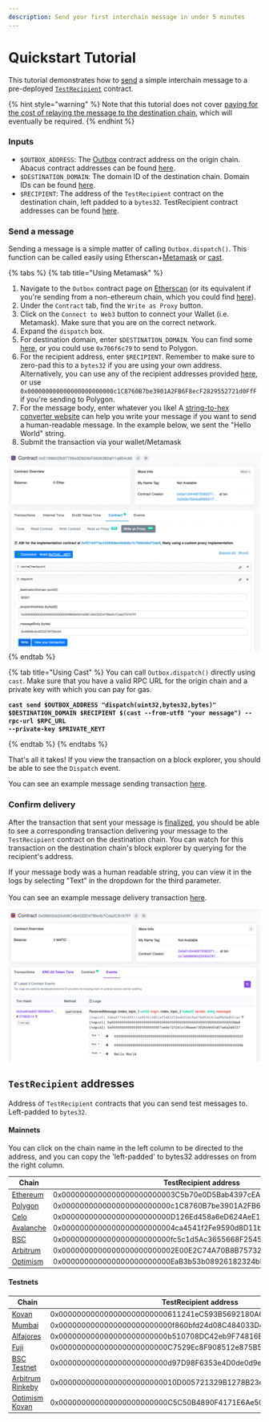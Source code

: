 ```yaml
---
description: Send your first interchain message in under 5 minutes
---
```


# Quickstart Tutorial

This tutorial demonstrates how to [send](send.md) a simple interchain message to a pre-deployed [`TestRecipient`](https://github.com/abacus-network/abacus-monorepo/blob/e199e9688a4b5710fe45eefd2f04ecb84385952c/solidity/core/contracts/test/TestRecipient.sol) contract.

{% hint style="warning" %}
Note that this tutorial does not cover [paying for the cost of relaying the message to the destination chain](gas.md), which will eventually be required.
{% endhint %}

### Inputs

* `$OUTBOX_ADDRESS`: The [Outbox](../../protocol/messaging/outbox.md) contract address on the origin chain. Abacus contract addresses can be found [here](../addresses.md#outbox).
* `$DESTINATION_DOMAIN`: The domain ID of the destination chain. Domain IDs can be found [here](../domains.md).
* `$RECIPIENT`: The address of the `TestRecipient` contract on the destination chain, left padded to a `bytes32`. TestRecipient contract addresses can be found [here](quickstart-tutorial.md#appendix).

### Send a message

Sending a message is a simple matter of calling `Outbox.dispatch()`. This function can be called easily using Etherscan+[Metamask](https://metamask.io/) or [cast](https://book.getfoundry.sh/cast/).

{% tabs %}
{% tab title="Using Metamask" %}
1. Navigate to the `Outbox` contract page on [Etherscan](https://etherscan.io/address/0x2f9DB5616fa3fAd1aB06cB2C906830BA63d135e3#writeProxyContract) (or its equivalent if you're sending from a non-ethereum chain, which you could find [here](../addresses.md#outbox)).
2. Under the `Contract` tab, find the `Write as Proxy` button.
3. Click on the `Connect to Web3` button to connect your Wallet (i.e. Metamask). Make sure that you are on the correct network.
4. Expand the `dispatch` box.
5. For destination domain, enter `$DESTINATION_DOMAIN`. You can find some [here](../domains.md), or you could use `0x706f6c79` to send to Polygon.
6. For the recipient address, enter `$RECIPIENT`. Remember to make sure to zero-pad this to a `bytes32` if you are using your own address. Alternatively, you can use any of the recipient addresses provided [here](quickstart-tutorial.md#testrecipient-addresses), or use `0x000000000000000000000000c1C8760B7be3901A2FB6F8ecF2829552721d0FfF` if you're sending to Polygon.
7. For the message body, enter whatever you like! A [string-to-hex converter website](https://dencode.com/en/string/hex) can help you write your message if you want to send a human-readable message. In the example below, we sent the "Hello World" string.
8. Submit the transaction via your wallet/Metamask

![How to send an interchain message using Etherscan + Metamask](<../../.gitbook/assets/Screen Shot 2022-08-10 at 4.01.00 PM.png>)
{% endtab %}

{% tab title="Using Cast" %}
You can call `Outbox.dispatch()` directly using `cast`. Make sure that you have a valid RPC URL for the origin chain and a private key with which you can pay for gas.

<pre class="language-shell" data-overflow="wrap"><code class="lang-shell"><strong>cast send $OUTBOX_ADDRESS "dispatch(uint32,bytes32,bytes)" $DESTINATION_DOMAIN $RECIPIENT $(cast --from-utf8 "your message") --rpc-url $RPC_URL
</strong><strong>--private-key $PRIVATE_KEYT</strong></code></pre>
{% endtab %}
{% endtabs %}

That's all it takes! If you view the transaction on a block explorer, you should be able to see the `Dispatch` event.

You can see an example message sending transaction [here](https://kovan.etherscan.io/tx/0x7cabd0c3c780f62bbadff0b400086d46bfca0bf5c7cbd34a3e30c8880dddb5e3#eventlog).

### Confirm delivery

After the transaction that sent your message is [finalized](../latencies.md), you should be able to see a corresponding transaction delivering your message to the `TestRecipient` contract on the destination chain. You can watch for this transaction on the destination chain's block explorer by querying for the recipient's address.

If your message body was a human readable string, you can view it in the logs by selecting "Text" in the dropdown for the third parameter.\
\
You can see an example message delivery transaction [here](https://mumbai.polygonscan.com/address/0x0f860bfd24d08c484033d478fe4b7cda2c9167ff#events.).

![This transaction delivered an interchain message to the TestRecipient contract on Mumbai](<../../.gitbook/assets/Screen Shot 2022-08-10 at 4.04.40 PM.png>)

## `TestRecipient` addresses

Address of `TestRecipient` contracts that you can send test messages to. Left-padded to `bytes32`.

#### Mainnets

You can click on the chain name in the left column to be directed to the address, and you can copy the 'left-padded' to bytes32 addresses on from the right column.

| Chain                                                                                          | TestRecipient address                                              |
| ---------------------------------------------------------------------------------------------- | ------------------------------------------------------------------ |
| [Ethereum](https://etherscan.io/address/0x3C5b70e0D5Bab4397cEA18272574c44aC8fC9A6E)            | 0x0000000000000000000000003C5b70e0D5Bab4397cEA18272574c44aC8fC9A6E |
| [Polygon](https://polygonscan.com/address/0xc1C8760B7be3901A2FB6F8ecF2829552721d0FfF)          | 0x000000000000000000000000c1C8760B7be3901A2FB6F8ecF2829552721d0FfF |
| [Celo](https://celoscan.io/address/0xD126Ed458a6eD624AeE125Ef2F5285E80CEe980D)                 | 0x000000000000000000000000D126Ed458a6eD624AeE125Ef2F5285E80CEe980D |
| [Avalanche](https://snowtrace.io/address/0x4ca4541f2Fe9590d8D11b005bFFfe9F231CCb5d0)           | 0x0000000000000000000000004ca4541f2Fe9590d8D11b005bFFfe9F231CCb5d0 |
| [BSC](https://bscscan.com/address/0xfc5c1d5Ac3655668F2545668938a52D7810DB86d)                  | 0x000000000000000000000000fc5c1d5Ac3655668F2545668938a52D7810DB86d |
| [Arbitrum](https://arbiscan.io/address/0x2E00E2C74A70B8B7573231e7ED063FEf065855Ab)             | 0x0000000000000000000000002E00E2C74A70B8B7573231e7ED063FEf065855Ab |
| [Optimism](https://optimistic.etherscan.io/address/0xEaB3b53b08926182324bF7E12D30A5393C394cE3) | 0x000000000000000000000000EaB3b53b08926182324bF7E12D30A5393C394cE3 |

#### Testnets

| Chain                                                                                                      | TestRecipient address                                              |
| ---------------------------------------------------------------------------------------------------------- | ------------------------------------------------------------------ |
| [Kovan](https://kovan.etherscan.io/address/0x611241eC593B5692180A6ce5CbD79445826f30Be)                     | 0x000000000000000000000000611241eC593B5692180A6ce5CbD79445826f30Be |
| [Mumbai](https://mumbai.polygonscan.com/address/0x0f860bfd24d08C484033D478fe4b7Cda2C9167Ff)                | 0x0000000000000000000000000f860bfd24d08C484033D478fe4b7Cda2C9167Ff |
| [Alfajores](https://alfajores.celoscan.io/address/0xb510708DC42eb9F74816E8f167B0dEa4C98ad92E)              | 0x000000000000000000000000b510708DC42eb9F74816E8f167B0dEa4C98ad92E |
| [Fuji](https://testnet.snowtrace.io/address/0xC7529Ec8F908512e875B5d118927a3B0665Bc843)                    | 0x000000000000000000000000C7529Ec8F908512e875B5d118927a3B0665Bc843 |
| [BSC Testnet](https://testnet.bscscan.com/address/0xd97D98F6353e4D0de0d9e180059941325e23f1f7)              | 0x000000000000000000000000d97D98F6353e4D0de0d9e180059941325e23f1f7 |
| [Arbitrum Rinkeby](https://testnet.arbiscan.io/address/0x10D005721329B1278B23e9E84501D339D5037Cbc)         | 0x00000000000000000000000010D005721329B1278B23e9E84501D339D5037Cbc |
| [Optimism Kovan](https://kovan-optimistic.etherscan.io/address/0xC5C50B4890F4171E6Ae50cD50Ff636Baef3b2Ed1) | 0x000000000000000000000000C5C50B4890F4171E6Ae50cD50Ff636Baef3b2Ed1 |
